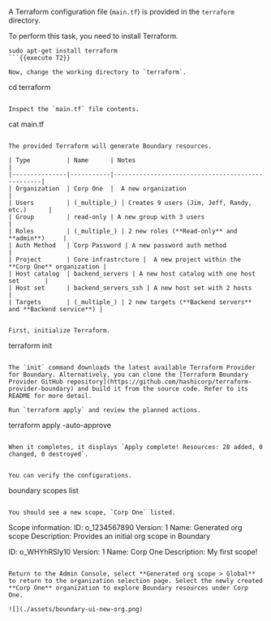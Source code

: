 A Terraform configuration file (`main.tf`) is provided in the `terraform` directory.

To perform this task, you need to install Terraform.

```
sudo apt-get install terraform
```{{execute T2}}

Now, change the working directory to `terraform`.

```
cd terraform
```{{execute T2}}

Inspect the `main.tf` file contents.

```
cat main.tf
```{{execute T2}}

The provided Terraform will generate Boundary resources.

| Type          | Name      | Notes                                            |
|---------------|-----------|--------------------------------------------------|
| Organization  | Corp One  |  A new organization                              |
| Users         | (_multiple_) | Creates 9 users (Jim, Jeff, Randy, etc.)      |
| Group         | read-only | A new group with 3 users                         |
| Roles         | (_multiple_) | 2 new roles (**Read-only** and **admin**)     |
| Auth Method   | Corp Password | A new password auth method           |
| Project       | Core infrastrcture |  A new project within the **Corp One** organization |
| Host catalog  | backend_servers | A new host catalog with one host set       |
| Host set      | backend_servers_ssh | A new host set with 2 hosts            |
| Targets       | (_multiple_) | 2 new targets (**Backend servers** and **Backend service**) |


First, initialize Terraform.

```
terraform init
```{{execute T2}}

The `init` command downloads the latest available Terraform Provider for Boundary. Alternatively, you can clone the [Terraform Boundary Provider GitHub repository](https://github.com/hashicorp/terraform-provider-boundary) and build it from the source code. Refer to its README for more detail.

Run `terraform apply` and review the planned actions.

```
terraform apply -auto-approve
```{{execute T2}}

When it completes, it displays `Apply complete! Resources: 28 added, 0 changed, 0 destroyed`.


You can verify the configurations.

```
boundary scopes list
```{{execute T2}}

You should see a new scope, `Corp One` listed.

```
Scope information:
  ID:             o_1234567890
    Version:      1
    Name:         Generated org scope
    Description:  Provides an initial org scope in Boundary

  ID:             o_WHYhRSly10
    Version:      1
    Name:         Corp One
    Description:  My first scope!
```

Return to the Admin Console, select **Generated org scope > Global** to return to the organization selection page. Select the newly created **Corp One** organization to explore Boundary resources under Corp One.

![](./assets/boundary-ui-new-org.png)
